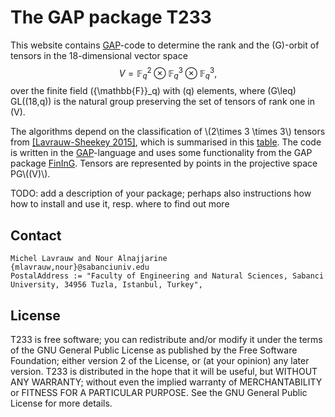 # The GAP package T233

This website contains <a
href="http://www.gap-system.org">GAP</a>-code to determine the rank
and the \(G\)-orbit of tensors in the 18-dimensional
vector space 
$$V=\mathbb{F}_q^2\otimes\mathbb{F}_q^3\otimes\mathbb{F}_q^3,$$
over the finite field \({\mathbb{F}}_q\) with \(q\) elements,
where \(G\leq\) GL\((18,q)\) is the natural group
preserving the set of tensors of rank one in \(V\).

<p>The algorithms depend on the classification of \(2\times 3 \times
3\) tensors from <a href="https://www.sciencedirect.com/science/article/pii/S0024379515001494">[Lavrauw-Sheekey 2015]</a>, which is summarised in this
<a href="table1.html">table</a>. The code is written in the <a
href="http://www.gap-system.org">GAP</a>-language and uses some
functionality from the GAP package <a
href="http://www.fining.org">FinInG</a>. Tensors are represented by
points in the projective space PG\((V)\).

TODO: add a description of your package; perhaps also instructions how how to
install and use it, resp. where to find out more


## Contact
    
    Michel Lavrauw and Nour Alnajjarine 
    {mlavrauw,nour}@sabanciuniv.edu
    PostalAddress := "Faculty of Engineering and Natural Sciences, Sabanci University, 34956 Tuzla, Istanbul, Turkey",
    

## License

T233 is free software; you can redistribute and/or modify
it under the terms of the GNU General Public License as published by
the Free Software Foundation; either version 2 of the License, or (at
your opinion) any later version.
T233 is distributed in the hope that it will be useful, 
but WITHOUT ANY WARRANTY; without even the implied warranty of 
MERCHANTABILITY or FITNESS FOR A PARTICULAR PURPOSE. See the GNU
General Public License for more details.
